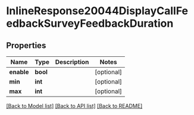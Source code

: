 # InlineResponse20044DisplayCallFeedbackSurveyFeedbackDuration

## Properties
Name | Type | Description | Notes
------------ | ------------- | ------------- | -------------
**enable** | **bool** |  | [optional] 
**min** | **int** |  | [optional] 
**max** | **int** |  | [optional] 

[[Back to Model list]](../README.md#documentation-for-models) [[Back to API list]](../README.md#documentation-for-api-endpoints) [[Back to README]](../README.md)

